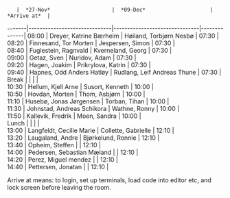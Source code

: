        |  *27-Nov*                    |  *09-Dec*                     | *Arrive at*  |
-------|------------------------------|-------------------------------|--------------|
08:00  |  Dreyer, Katrine Bærheim     |  Høiland, Torbjørn Nesbø      |  07:30       |                                                                        
08:20  |  Finnesand, Tor Morten       |  Jespersen, Simon             |  07:30       |                                                                        
08:40  |  Fuglestein, Ragnvald        |  Kverneland, Georg            |  07:30       |                                                                        
09:00  |  Getaz, Sven                 |  Nuridov, Adam                |  07:30       |                                                                        
09:20  |  Hagen, Joakim               |  Prikrylova, Katrin           |  07:30       |                                                                        
09:40  |  Hapnes, Odd Anders Hatløy   |  Rudlang, Leif Andreas Thune  |  07:30       |                                                                        
Break  |                              |                               |              |                                                                        
10:30  |  Hellum, Kjell Arne          |  Susort, Kenneth              |  10:00       |                                                                        
10:50  |  Hovdan, Morten              |  Thom, Asbjørn                |  10:00       |                                                                        
11:10  |  Husebø, Jonas Jørgensen     |  Torban, Tihan                |  10:00       |                                                                        
11:30  |  Johnstad, Andreas Schikora  |  Wathne, Ronny                |  10:00       |                                                                        
11:50  |  Kallevik, Fredrik           |  Moen, Sandra                 |  10:00       |                                                                        
Lunch  |                              |                               |              |                                                                        
13:00  |  Langfeldt, Cecilie Marie    |  Collette, Gabrielle          |  12:10       |                                                                        
13:20  |  Laugaland, Andre            |  Bjørkelund, Ronnie           |  12:10       |                                                                        
13:40  |  Opheim, Steffen             |                               |  12:10       |                                                                        
14:00  |  Pedersen, Sebastian Mæland  |                               |  12:10       |                                                                        
14:20  |  Perez, Miguel mendez        |                               |  12:10       |                                                                        
14:40  |  Pettersen, Jonatan          |                               |  12:10       |                                                                        

Arrive at means: to login, set up terminals, load code into editor etc, and lock screen before leaving the room.
